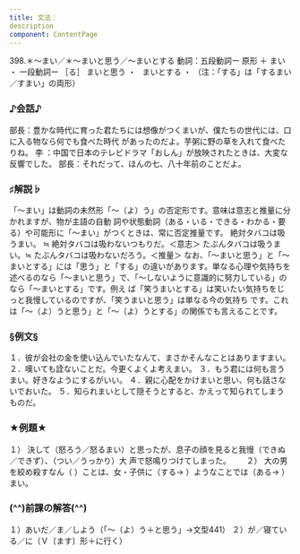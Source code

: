 ```yaml
---
title: 文法：
description
component: ContentPage
---
```



398.＊～まい／＊～まいと思う／～まいとする
動詞：五段動詞ー 原形 ＋ まい ・
一段動詞ー ［る］ まいと思う ・
  まいとする ・
（注：「する」は「するまい／すまい」の両形）
### ♪会話♪
部長：豊かな時代に育った君たちには想像がつくまいが、僕たちの世代には、口に入る物なら何でも食べた時代 があったのだよ。芋粥に野の草を入れて食べたりね。
李 ：中国で日本のテレビドラマ「おしん」が放映されたときは、大変な反響でした。 部長：それだって、ほんの七、八十年前のことだよ。
### ♯解説♭
「～まい」は動詞の未然形「～（よ）う」の否定形です。意味は意志と推量に分かれますが、物が主語の自動 詞や状態動詞（ある・いる・できる・わかる・要る）や可能形に「～まい」がつくときは、常に否定推量です。
絶対タバコは吸うまい。 ≒ 絶対タバコは吸わないつもりだ。＜意志＞ たぶんタバコは吸うまい。≒ たぶんタバコは吸わないだろう。＜推量＞
なお、「～まいと思う」と「～まいとする」には「思う」と「する」の違いがあります。単なる心理や気持ちを 述べるのなら「～まいと思う」で、「～しないように意識的に努力している」のなら「～まいとする」です。例え ば「笑うまいとする」は笑いたい気持ちをじっと我慢しているのですが、「笑うまいと思う」は単なる今の気持ち です。これは「～（よ）うと思う」と「～（よ）うとする」の関係でも言えることです。
### §例文§
１．彼が会社の金を使い込んでいたなんて、まさかそんなことはありますまい。
２．嘆いても詮ないことだ。今更くよくよ考えまい。
３．もう君には何も言うまい。好きなようにするがいい。
４．親に心配をかけまいと思い、何も話さないでおいた。
５．知られまいとして隠そうとすると、かえって知られてしまうものだ。
### ★例題★
１） 決して（怒ろう／怒るまい）と思ったが、息子の顔を見ると我慢（できぬ／できず）、（つい／うっかり）大
声で怒鳴りつけてしまった。      
２） 大の男を絞め殺すなん（ ）ことは、女・子供に（する→ ）ようなことでは（ある→ ）まい。
### (^^)前課の解答(^^)
１）あいだ／ま／しよう（「～（よ）う＋と思う」→文型441）
２）が／寝ている／に（Ｖ〔ます〕形＋に行く）
